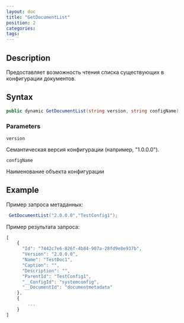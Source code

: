 ```yaml
---
layout: doc
title: "GetDocumentList"
position: 2
categories: 
tags:
---
```


## Description
Предоставляет возможность чтения списка существующих в конфигурации документов.

## Syntax
```csharp
public dynamic GetDocumentList(string version, string configName)
```

### Parameters

`version`

Семантическая версия конфигурации (например, "1.0.0.0").

`configName`

Наименование объекта конфигурации


## Example


Пример запроса метаданных:

```csharp
 GetDocumentList("2.0.0.0","TestConfig1");
```

Пример результата запроса:

```js
[
	{
	  "Id": "7442c7e6-826f-4b84-907a-28fd9e8e937b",
	  "Version": "2.0.0.0",
	  "Name": "TestDoc1",
	  "Caption": "",
	  "Description": "",
	  "ParentId": "TestConfig1",
	  "__ConfigId": "systemconfig",
	  "__DocumentId": "documentmetadata"
	},
	{
		...
	}
]
```
